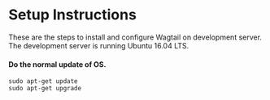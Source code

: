 # Setup Instructions
These are the steps to install and configure Wagtail on development server.
The development server is running Ubuntu 16.04 LTS.

#### Do the normal update of OS.
```
sudo apt-get update
sudo apt-get upgrade
```
